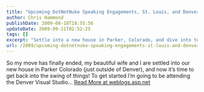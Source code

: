 ```yaml
---
title: "Upcoming DotNetNuke Speaking Engagements, St. Louis, and Denver"
author: Chris Hammond
publishDate: 2009-08-18T18:55:56
updateDate: 2009-09-11T02:52:25
tags: []
excerpt: "Settle into a new house in Parker, Colorado, and dive into tech with Denver Visual Studio. Get the details in this blog post on weblogs.asp.net."
url: /2009/upcoming-dotnetnuke-speaking-engagements-st-louis-and-denver  # Use the generated URL with year
---
```

So my move has finally ended, my beautiful wife and I are settled into our new house in Parker Colorado (just outside of Denver), and now it’s time to get back into the swing of things! To get started I’m going to be attending the Denver Visual Studio... <a href="https://weblogs.asp.net/christoc/archive/2009/08/18/upcoming-dotnetnuke-speaking-engagements-st-louis-and-denver.aspx">Read More at weblogs.asp.net</a>

